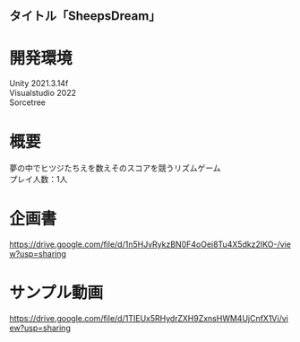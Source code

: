 ## タイトル「SheepsDream」

# 開発環境
Unity 2021.3.14f<br>
Visualstudio 2022<br>
Sorcetree<br>

# 概要
夢の中でヒツジたちえを数えそのスコアを競うリズムゲーム<br>
プレイ人数：1人

# 企画書
  https://drive.google.com/file/d/1n5HJvRykzBN0F4oOei8Tu4X5dkz2IKO-/view?usp=sharing
# サンプル動画
  https://drive.google.com/file/d/1TIEUx5RHydrZXH9ZxnsHWM4UjCnfX1Vi/view?usp=sharing
